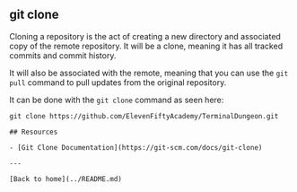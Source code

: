 ## git clone

Cloning a repository is the act of creating a new directory and associated copy of the remote repository. It will be a clone, meaning it has all tracked commits and commit history.

It will also be associated with the remote, meaning that you can use the `git pull` command to pull updates from the original repository.

It can be done with the `git clone` command as seen here:

```
git clone https://github.com/ElevenFiftyAcademy/TerminalDungeon.git

## Resources

- [Git Clone Documentation](https://git-scm.com/docs/git-clone)

---

[Back to home](../README.md)